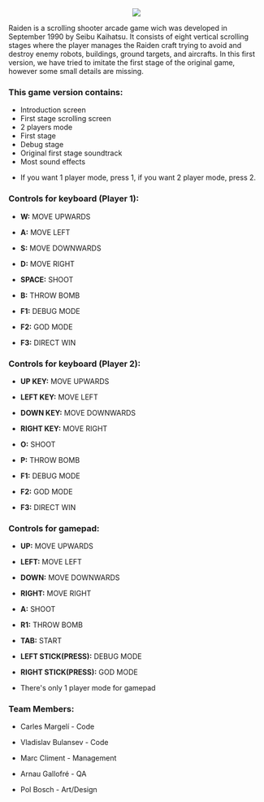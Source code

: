 <center> 
<img src=https://upload.wikimedia.org/wikipedia/en/6/6b/Raiden_arcadeflyer.png border=0> 
</center> 


Raiden is a scrolling shooter arcade game wich was developed in September 1990 by Seibu Kaihatsu. It consists of eight vertical scrolling stages where the player manages the Raiden craft trying to avoid and destroy enemy robots, buildings, ground targets, and aircrafts. In this first version, we have tried to imitate the first stage of the original game, however some small details are missing.

### This game version contains:

- Introduction screen
- First stage scrolling screen
- 2 players mode
- First stage 
- Debug stage
- Original first stage soundtrack
- Most sound effects

* If you want 1 player mode, press 1, if you want 2 player mode, press 2.

### Controls for keyboard (Player 1):

* **W:** MOVE UPWARDS

* **A:** MOVE LEFT

* **S:** MOVE DOWNWARDS

* **D:** MOVE RIGHT

* **SPACE:** SHOOT

* **B:** THROW BOMB

* **F1:** DEBUG MODE

* **F2:** GOD MODE

* **F3:** DIRECT WIN

### Controls for keyboard (Player 2):

* **UP KEY:** MOVE UPWARDS

* **LEFT KEY:** MOVE LEFT

* **DOWN KEY:** MOVE DOWNWARDS

* **RIGHT KEY:** MOVE RIGHT

* **O:** SHOOT

* **P:** THROW BOMB

* **F1:** DEBUG MODE

* **F2:** GOD MODE

* **F3:** DIRECT WIN


### Controls for gamepad:

* **UP:** MOVE UPWARDS

* **LEFT:** MOVE LEFT

* **DOWN:** MOVE DOWNWARDS

* **RIGHT:** MOVE RIGHT

* **A:** SHOOT

* **R1:** THROW BOMB

* **TAB:** START

* **LEFT STICK(PRESS):** DEBUG MODE

* **RIGHT STICK(PRESS):** GOD MODE

* There's only 1 player mode for gamepad

### Team Members:

- Carles Margelí - Code
     

- Vladislav Bulansev - Code
   
   

- Marc Climent - Management
   

- Arnau Gallofré - QA
    

- Pol Bosch - Art/Design
  


